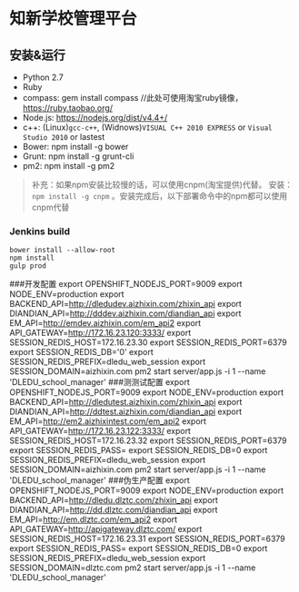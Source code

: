 # 知新学校管理平台

## 安装&运行

* Python 2.7
* Ruby
* compass:  gem install compass   //此处可使用淘宝ruby镜像， https://ruby.taobao.org/
* Node.js: https://nodejs.org/dist/v4.4+/
* c++: (Linux)`gcc-c++`,  (Widnows)`VISUAL C++ 2010 EXPRESS` or `Visual Studio 2010`  or lastest
* Bower:  npm install -g bower
* Grunt:  npm install -g grunt-cli
* pm2:    npm install -g pm2

> 补充：如果npm安装比较慢的话，可以使用cnpm(淘宝提供)代替。 安装：`npm install -g cnpm` 。安装完成后，以下部署命令中的npm都可以使用cnpm代替

### Jenkins  build
    bower install --allow-root
    npm install
    gulp prod
###开发配置
    export OPENSHIFT_NODEJS_PORT=9009
    export NODE_ENV=production
    export BACKEND_API=http://dledudev.aizhixin.com/zhixin_api
    export DIANDIAN_API=http://dddev.aizhixin.com/diandian_api
    export EM_API=http://emdev.aizhixin.com/em_api2
    export API_GATEWAY=http://172.16.23.120:3333/
    export SESSION_REDIS_HOST=172.16.23.30
    export SESSION_REDIS_PORT=6379
    export SESSION_REDIS_DB='0'
    export SESSION_REDIS_PREFIX=dledu_web_session
    export SESSION_DOMAIN=aizhixin.com
    pm2 start server/app.js -i 1 --name 'DLEDU_school_manager'
###测测试配置
    export OPENSHIFT_NODEJS_PORT=9009
    export NODE_ENV=production
    export BACKEND_API=http://dledutest.aizhixin.com/zhixin_api
    export DIANDIAN_API=http://ddtest.aizhixin.com/diandian_api
    export EM_API=http://em2.aizhixintest.com/em_api2
    export API_GATEWAY=http://172.16.23.122:3333/
    export SESSION_REDIS_HOST=172.16.23.32
    export SESSION_REDIS_PORT=6379 
    export SESSION_REDIS_PASS= 
    export SESSION_REDIS_DB=0
    export SESSION_REDIS_PREFIX=dledu_web_session
    export SESSION_DOMAIN=aizhixin.com
    pm2 start server/app.js -i 1 --name 'DLEDU_school_manager'
###伪生产配置 
    export OPENSHIFT_NODEJS_PORT=9009
    export NODE_ENV=production
    export BACKEND_API=http://dledu.dlztc.com/zhixin_api
    export DIANDIAN_API=http://dd.dlztc.com/diandian_api
    export EM_API=http://em.dlztc.com/em_api2
    export API_GATEWAY=http://apigateway.dlztc.com/
    export SESSION_REDIS_HOST=172.16.23.31
    export SESSION_REDIS_PORT=6379 
    export SESSION_REDIS_PASS= 
    export SESSION_REDIS_DB=0
    export SESSION_REDIS_PREFIX=dledu_web_session
    export SESSION_DOMAIN=dlztc.com
    pm2 start server/app.js -i 1 --name 'DLEDU_school_manager'